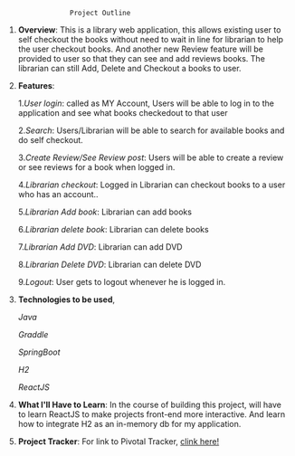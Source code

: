 		
					Project Outline

1. **Overview**: 
	This is a library web application, this allows existing user to self checkout the books without  need to wait in line for librarian to help the user checkout books. And another new Review feature will be provided to user so that they can see and add reviews books. 
	The librarian can still Add, Delete and Checkout a books to user. 
2. **Features**:
 
	1.*User login*: called as MY Account, Users will be able to log in to the application and see what books checkedout to that 			user

	2.*Search*: Users/Librarian will be able to search for available books and do self checkout.

	3.*Create Review/See Review post*: Users will be able to create a review or see reviews for a book when logged in. 

	4.*Librarian checkout*: Logged in Librarian can checkout books to a user who has an account..

	5.*Librarian Add book*: Librarian can add books

	6.*Librarian delete book*: Librarian can delete books

	7.*Librarian Add DVD*: Librarian can add DVD

	8.*Librarian Delete DVD*: Librarian can delete DVD

	9.*Logout*: User gets to logout whenever he is logged in.


3. **Technologies to be used**,

	*Java*

	*Graddle*

	*SpringBoot*

	*H2*

	*ReactJS*


4. **What I'll Have to Learn**: In the course of building this project, will have to learn ReactJS to make projects front-end more interactive. And learn how to integrate H2 as an in-memory db for my application.

5. **Project Tracker**:  For link to Pivotal Tracker, 
  [clink here!](https://www.pivotaltracker.com/n/projects/2345011)
